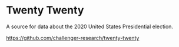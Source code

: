 # Twenty Twenty

A source for data about the 2020 United States Presidential election.

https://github.com/challenger-research/twenty-twenty
